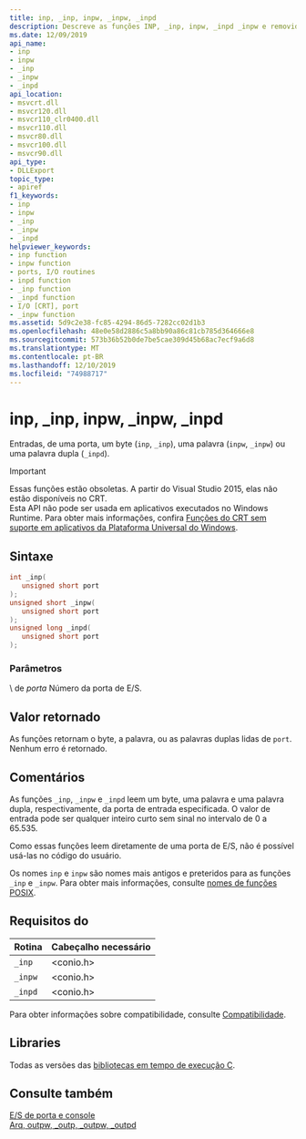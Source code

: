 ```yaml
---
title: inp, _inp, inpw, _inpw, _inpd
description: Descreve as funções INP, _inp, inpw, _inpd _inpw e removidas obsoletas da Microsoft C Runtime Library (CRT).
ms.date: 12/09/2019
api_name:
- inp
- inpw
- _inp
- _inpw
- _inpd
api_location:
- msvcrt.dll
- msvcr120.dll
- msvcr110_clr0400.dll
- msvcr110.dll
- msvcr80.dll
- msvcr100.dll
- msvcr90.dll
api_type:
- DLLExport
topic_type:
- apiref
f1_keywords:
- inp
- inpw
- _inp
- _inpw
- _inpd
helpviewer_keywords:
- inp function
- inpw function
- ports, I/O routines
- inpd function
- _inp function
- _inpd function
- I/O [CRT], port
- _inpw function
ms.assetid: 5d9c2e38-fc85-4294-86d5-7282cc02d1b3
ms.openlocfilehash: 48e0e58d2886c5a8bb90a86c81cb785d364666e8
ms.sourcegitcommit: 573b36b52b0de7be5cae309d45b68ac7ecf9a6d8
ms.translationtype: MT
ms.contentlocale: pt-BR
ms.lasthandoff: 12/10/2019
ms.locfileid: "74988717"
---
```

# <a name="inp-_inp-inpw-_inpw-_inpd"></a>inp, _inp, inpw, _inpw, _inpd

Entradas, de uma porta, um byte (`inp`, `_inp`), uma palavra (`inpw`, `_inpw`) ou uma palavra dupla (`_inpd`).

> [!IMPORTANT]
> Essas funções estão obsoletas. A partir do Visual Studio 2015, elas não estão disponíveis no CRT.  
> Esta API não pode ser usada em aplicativos executados no Windows Runtime. Para obter mais informações, confira [Funções do CRT sem suporte em aplicativos da Plataforma Universal do Windows](../cppcx/crt-functions-not-supported-in-universal-windows-platform-apps.md).

## <a name="syntax"></a>Sintaxe

```cpp
int _inp(
   unsigned short port
);
unsigned short _inpw(
   unsigned short port
);
unsigned long _inpd(
   unsigned short port
);
```

### <a name="parameters"></a>Parâmetros

\ de *porta*
Número da porta de E/S.

## <a name="return-value"></a>Valor retornado

As funções retornam o byte, a palavra, ou as palavras duplas lidas de `port`. Nenhum erro é retornado.

## <a name="remarks"></a>Comentários

As funções `_inp`, `_inpw` e `_inpd` leem um byte, uma palavra e uma palavra dupla, respectivamente, da porta de entrada especificada. O valor de entrada pode ser qualquer inteiro curto sem sinal no intervalo de 0 a 65.535.

Como essas funções leem diretamente de uma porta de E/S, não é possível usá-las no código do usuário.

Os nomes `inp` e `inpw` são nomes mais antigos e preteridos para as funções `_inp` e `_inpw`. Para obter mais informações, consulte [nomes de funções POSIX](../error-messages/compiler-warnings/compiler-warning-level-3-c4996.md#posix-function-names).

## <a name="requirements"></a>Requisitos do

|Rotina|Cabeçalho necessário|
|-------------|---------------------|
|`_inp`|\<conio.h>|
|`_inpw`|\<conio.h>|
|`_inpd`|\<conio.h>|

Para obter informações sobre compatibilidade, consulte [Compatibilidade](../c-runtime-library/compatibility.md).

## <a name="libraries"></a>Libraries

Todas as versões das [bibliotecas em tempo de execução C](../c-runtime-library/crt-library-features.md).

## <a name="see-also"></a>Consulte também

[E/S de porta e console](../c-runtime-library/console-and-port-i-o.md)\
[Arq, outpw, _outp, _outpw, _outpd](../c-runtime-library/outp-outpw-outpd.md)
